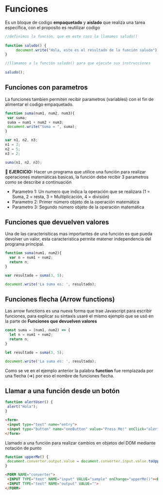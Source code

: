 # Funciones

Es un bloque de codigo **empaquetado** y **aislado** que realiza una tarea específica, con el proposito es reutilizar codigo 

```javascript
//definimos la función, que en este caso la llamamos saludo()
 
function saludo() { 
     document.write("Hola, este es el resultado de la función saludo");
}

//llamamos a la función saludo() para que ejecute sus instrucciones
 
saludo();
```

## Funciones con parametros

La funciones tambien permiten recibir parametros (variables) con el fin de alimentar el codigo empaquetado.

```javascript
function suma(num1, num2, num3){
 var suma;
 suma = num1 + num2 + num3;
 document.write("Suma = ", suma);
}

var n1, n2, n3;
n1 = 3;
n2 = 5;
n3 = 2;

suma(n1, n2, n3);
```

:key: **EJERCICIO:**
Hacer un programa que utilice una función para realizar operaciones matemáticas basicas, la función debe recibir 3 parametros como se describe a continuación
* Parametro 1: Un numero que indica la operación que se realizara (1 = Suma, 2 = resta, 3 = Multiplicación, 4 = división)
* Parametro 2: Primer número objeto de la operación matemática
* Parametro 3: Segundo número objeto de la operación matemática


## Funciones que devuelven valores

Una de las caracterisiticas mas importantes de una función es que pueda devolver un valor, esta caracteristica permite matener independencia del programa principal.

```javascript
function suma(num1, num2){
  var n = num1 + num2;
  return n;
}

var resultado = suma(3, 5);

document.write('La suma es: ', resultado);
```


## Funciones flecha (Arrow functions)

Las arrow functions es una nueva forma que trae Javascript para escribir funciones, para explicar su sintaxis usaré el mismo ejemplo que se usó en la parte de **Funciones que devuelven valores**

```javascript
const suma = (num1, num2) => {
  let n = num1 + num2; 
  return n;
}

let resultado = suma(3, 5);

document.write('La suma es: ', resultado);
```

Como se ve en el ejemplo anterior la palabra **function** fue remplazada por una flecha (=>) por eso el nombre de funciones flecha.

## Llamar a una función desde un botón

```javascript
function alertUser() {
 alert("Hola");
}
```

```html
<form>
 <input type="text" name="entry">
 <input type="button" name="oneButton" value="Press Me!" onClick="alertUser()">
</form>
```

Llamado a una función para realizar cambios en objetos del DOM mediante notación de punto

```javascript
function upperMe() {
 document.converter.output.value = document.converter.input.value.toUpperCase()
}
```

```html
<FORM NAME="converter">
 <INPUT TYPE="text" NAME="input" VALUE="sample" onChange="upperMe()"><BR>
 <INPUT TYPE="text" NAME="output" VALUE="">
</FORM>
```
